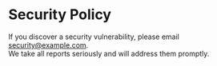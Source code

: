 # Security Policy

If you discover a security vulnerability, please email security@example.com.  
We take all reports seriously and will address them promptly.
